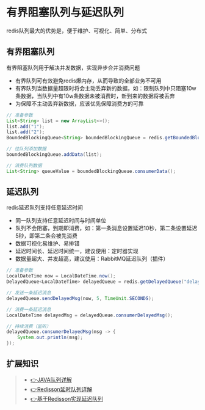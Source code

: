 # 有界阻塞队列与延迟队列
redis队列最大的优势是，便于维护、可视化、简单、分布式

## 有界阻塞队列
有界阻塞队列用于解决并发数据，实现异步合并消费问题
- 有界队列可有效避免redis爆内存，从而导致的全部业务不可用
- 有界队列当数据量超限时将会主动丢弃新的数据，如：限制队列中只阻塞10w条数据，当队列中有10w条数据未被消费时，新到来的数据将被丢弃
- 为保障不主动丢弃新数据，应该优先保障消费方的可靠

```java
// 准备参数
List<String> list = new ArrayList<>();
list.add("1");
list.add("2");
BoundedBlockingQueue<String> boundedBlockingQueue = redis.getBoundedBlockingQueue("queueKey");

// 往队列添加数据
boundedBlockingQueue.addData(list);

// 消费队列数据
List<String> queueValue = boundedBlockingQueue.consumerData();
```

## 延迟队列
redis延迟队列支持任意延迟时间
- 同一队列支持任意延迟时间与时间单位
- 队列不会阻塞，到期即消费，如：第一条消息设置延迟10秒，第二条设置延迟5秒，即第二条会被先消费
- 数据可视化易维护、易排错
- 延迟时间长、延迟时间统一，建议使用：定时器实现
- 数据量超大、并发超高，建议使用：RabbitMQ延迟队列（插件）

```java
// 准备参数
LocalDateTime now = LocalDateTime.now();
DelayedQueue<LocalDateTime> delayedQueue = redis.getDelayedQueue("delayedQueueKey");

// 发送一条延迟消息
delayedQueue.sendDelayedMsg(now, 5, TimeUnit.SECONDS);

// 消费一条延迟消息
LocalDateTime delayedMsg = delayedQueue.consumerDelayedMsg();

// 持续消费（监听）
delayedQueue.consumerDelayedMsg(msg -> {
	System.out.println(msg);
});
```

## 扩展知识
> - [👉JAVA队列详解](https://blog.csdn.net/xy666999/article/details/130320967)
> - [👉Redisson延时队列详解](https://mp.weixin.qq.com/s/VXeMTqnE8ifvdjiaDGQ7SQ)
> - [👉基于Redisson实现延迟队列](https://www.jianshu.com/p/a1b3aa87f78b)
